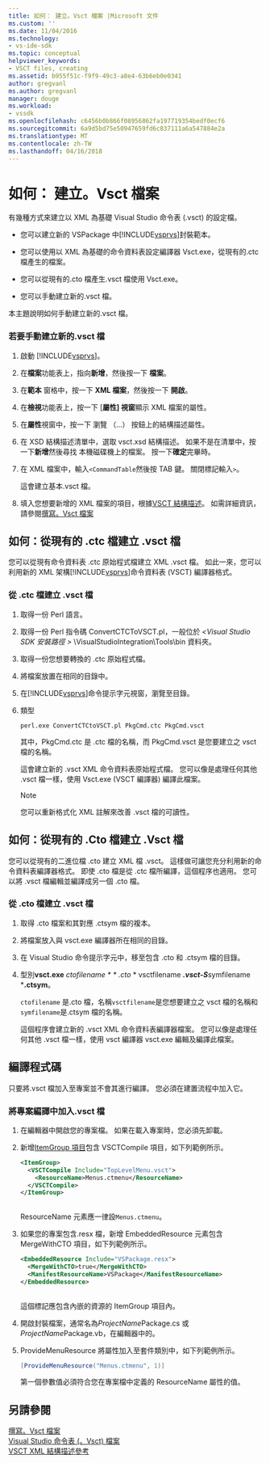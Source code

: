 ```yaml
---
title: 如何： 建立。Vsct 檔案 |Microsoft 文件
ms.custom: ''
ms.date: 11/04/2016
ms.technology:
- vs-ide-sdk
ms.topic: conceptual
helpviewer_keywords:
- VSCT files, creating
ms.assetid: b955f51c-f9f9-49c3-a8e4-63b6eb0e0341
author: gregvanl
ms.author: gregvanl
manager: douge
ms.workload:
- vssdk
ms.openlocfilehash: c6456b0b866f08956862fa197719354bedf0ecf6
ms.sourcegitcommit: 6a9d5bd75e50947659fd6c837111a6a547884e2a
ms.translationtype: MT
ms.contentlocale: zh-TW
ms.lasthandoff: 04/16/2018
---
```

# <a name="how-to-create-a-vsct-file"></a>如何： 建立。Vsct 檔案  
  
有幾種方式來建立以 XML 為基礎 Visual Studio 命令表 (.vsct) 的設定檔。  
  
-   您可以建立新的 VSPackage 中[!INCLUDE[vsprvs](../../code-quality/includes/vsprvs_md.md)]封裝範本。  
  
-   您可以使用以 XML 為基礎的命令資料表設定編譯器 Vsct.exe，從現有的.ctc 檔產生的檔案。  
  
-   您可以從現有的.cto 檔產生.vsct 檔使用 Vsct.exe。  
  
-   您可以手動建立新的.vsct 檔。  
  
 本主題說明如何手動建立新的.vsct 檔。  
  
### <a name="to-manually-create-a-new-vsct-file"></a>若要手動建立新的.vsct 檔  
  
1.  啟動 [!INCLUDE[vsprvs](../../code-quality/includes/vsprvs_md.md)]。  
  
2.  在**檔案**功能表上，指向**新增**，然後按一下 **檔案**。  
  
3.  在**範本** 窗格中，按一下  **XML 檔案**，然後按一下 **開啟**。  
  
4.  在**檢視**功能表上，按一下 [**屬性] 視窗**顯示 XML 檔案的屬性。  
  
5.  在**屬性**視窗中，按一下 瀏覽 （...） 按鈕上的結構描述屬性。  
  
6.  在 XSD 結構描述清單中，選取 vsct.xsd 結構描述。 如果不是在清單中，按一下**新增**然後尋找 本機磁碟機上的檔案。 按一下**確定**完畢時。  
  
7.  在 XML 檔案中，輸入`<CommandTable`然後按 TAB 鍵。 關閉標記輸入`>`。  
  
     這會建立基本.vsct 檔。  
  
8.  填入您想要新增的 XML 檔案的項目，根據[VSCT 結構描述](../../extensibility/vsct-xml-schema-reference.md)。 如需詳細資訊，請參閱[撰寫。Vsct 檔案](../../extensibility/internals/authoring-dot-vsct-files.md)  
  
<a name="how-to-create-a-dot-vsct-file-from-an-existing-dot-ctc-file"></a>

## <a name="how-to-create-a-vsct-file-from-an-existing-ctc-file"></a>如何：從現有的 .ctc 檔建立 .vsct 檔  
  
您可以從現有命令資料表 .ctc 原始程式檔建立 XML .vsct 檔。 如此一來，您可以利用新的 XML 架構[!INCLUDE[vsprvs](../../code-quality/includes/vsprvs_md.md)]命令資料表 (VSCT) 編譯器格式。  
  
### <a name="to-create-a-vsct-file-from-a-ctc-file"></a>從 .ctc 檔建立 .vsct 檔  
  
1.  取得一份 Perl 語言。  
  
2.  取得一份 Perl 指令碼 ConvertCTCToVSCT.pl，一般位於 *\<Visual Studio SDK 安裝路徑 >* \VisualStudioIntegration\Tools\bin 資料夾。  
  
3.  取得一份您想要轉換的 .ctc 原始程式檔。  
  
4.  將檔案放置在相同的目錄中。  
  
5.  在[!INCLUDE[vsprvs](../../code-quality/includes/vsprvs_md.md)]命令提示字元視窗，瀏覽至目錄。  
  
6.  類型  
  
    ```  
    perl.exe ConvertCTCtoVSCT.pl PkgCmd.ctc PkgCmd.vsct  
    ```  
  
     其中，PkgCmd.ctc 是 .ctc 檔的名稱，而 PkgCmd.vsct 是您要建立之 vsct 檔的名稱。  
  
     這會建立新的 .vsct XML 命令資料表原始程式檔。 您可以像是處理任何其他 .vsct 檔一樣，使用 Vsct.exe (VSCT 編譯器) 編譯此檔案。  
  
    > [!NOTE]
    >  您可以重新格式化 XML 註解來改善 .vsct 檔的可讀性。  
  
<a name="how-to-create-a-dot-vsct-file-from-an-existing-dot-cto-file"></a>

## <a name="how-to-create-a-vsct-file-from-an-existing-cto-file"></a>如何：從現有的 .Cto 檔建立 .Vsct 檔  
  
您可以從現有的二進位檔 .cto 建立 XML 檔 .vsct。 這樣做可讓您充分利用新的命令資料表編譯器格式。 即使 .cto 檔是從 .ctc 檔所編譯，這個程序也適用。 您可以將 .vsct 檔編輯並編譯成另一個 .cto 檔。  
  
### <a name="to-create-a-vsct-file-from-a-cto-file"></a>從 .cto 檔建立 .vsct 檔  
  
1.  取得 .cto 檔案和其對應 .ctsym 檔的複本。  
  
2.  將檔案放入與 vsct.exe 編譯器所在相同的目錄。  
  
3.  在 Visual Studio 命令提示字元中，移至包含 .cto 和 .ctsym 檔的目錄。  
  
4.  型別**vsct.exe** *ctofilename * * *.cto** * vsctfilename ***.vsct-S***symfilename ***.ctsym**。  
  
     `ctofilename` 是.cto 檔，名稱`vsctfilename`是您想要建立之 vsct 檔的名稱和`symfilename`是.ctsym 檔的名稱。  
  
     這個程序會建立新的 .vsct XML 命令資料表編譯器檔案。 您可以像是處理任何其他 .vsct 檔一樣，使用 vsct 編譯器 vsct.exe 編輯及編譯此檔案。  
  
## <a name="compiling-the-code"></a>編譯程式碼  
 只要將.vsct 檔加入至專案並不會其進行編譯。 您必須在建置流程中加入它。  
  
### <a name="to-add-a-vsct-file-to-project-compilation"></a>將專案編譯中加入.vsct 檔  
  
1.  在編輯器中開啟您的專案檔。 如果在載入專案時，您必須先卸載。  
  
2.  新增[ItemGroup 項目](../../msbuild/itemgroup-element-msbuild.md)包含 VSCTCompile 項目，如下列範例所示。  
  
    ```xml  
    <ItemGroup>  
      <VSCTCompile Include="TopLevelMenu.vsct">  
        <ResourceName>Menus.ctmenu</ResourceName>  
      </VSCTCompile>  
    </ItemGroup>  
  
    ```  
  
     ResourceName 元素應一律設`Menus.ctmenu`。  
  
3.  如果您的專案包含.resx 檔，新增 EmbeddedResource 元素包含 MergeWithCTO 項目，如下列範例所示。  
  
    ```xml  
    <EmbeddedResource Include="VSPackage.resx">  
      <MergeWithCTO>true</MergeWithCTO>  
      <ManifestResourceName>VSPackage</ManifestResourceName>  
    </EmbeddedResource>  
  
    ```  
  
     這個標記應包含內嵌的資源的 ItemGroup 項目內。  
  
4.  開啟封裝檔案，通常名為*ProjectName*Package.cs 或*ProjectName*Package.vb，在編輯器中的。  
  
5.  ProvideMenuResource 將屬性加入至套件類別中，如下列範例所示。  
  
    ```csharp  
    [ProvideMenuResource("Menus.ctmenu", 1)]  
    ```  
  
     第一個參數值必須符合您在專案檔中定義的 ResourceName 屬性的值。  
  
## <a name="see-also"></a>另請參閱  
 [撰寫。Vsct 檔案](../../extensibility/internals/authoring-dot-vsct-files.md)   
 [Visual Studio 命令表 (。Vsct) 檔案](../../extensibility/internals/visual-studio-command-table-dot-vsct-files.md)   
 [VSCT XML 結構描述參考](../../extensibility/vsct-xml-schema-reference.md)